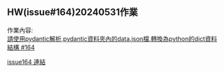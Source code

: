 ## HW(issue#164)20240531作業
作業內容:  
[請使用pydantic解析,pydantic資料夾內的data.json檔,轉換為python的dict資料結構 #164](https://github.com/roberthsu2003/__11304_python_2024_tvdi__/issues/164)

[issue164 連結]()